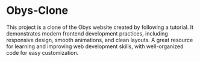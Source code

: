 # Obys-Clone
This project is a clone of the Obys website created by following a tutorial. It demonstrates modern frontend development practices, including responsive design, smooth animations, and clean layouts. A great resource for learning and improving web development skills, with well-organized code for easy customization.
